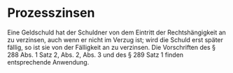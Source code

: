 # Prozesszinsen

Eine Geldschuld hat der Schuldner von dem Eintritt der Rechtshängigkeit an zu verzinsen, auch wenn er nicht im Verzug ist; wird die Schuld erst später fällig, so ist sie von der Fälligkeit an zu verzinsen. Die Vorschriften des § 288 Abs. 1 Satz 2, Abs. 2, Abs. 3 und des § 289 Satz 1 finden entsprechende Anwendung.